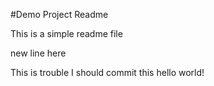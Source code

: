 #Demo Project Readme

This is a simple readme file

new line here

This is trouble
I should commit this
hello world!
